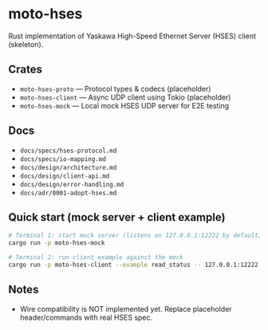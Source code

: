 # moto-hses

Rust implementation of Yaskawa High-Speed Ethernet Server (HSES) client (skeleton).

## Crates

- `moto-hses-proto` — Protocol types & codecs (placeholder)
- `moto-hses-client` — Async UDP client using Tokio (placeholder)
- `moto-hses-mock` — Local mock HSES UDP server for E2E testing

## Docs

- `docs/specs/hses-protocol.md`
- `docs/specs/io-mapping.md`
- `docs/design/architecture.md`
- `docs/design/client-api.md`
- `docs/design/error-handling.md`
- `docs/adr/0001-adopt-hses.md`

## Quick start (mock server + client example)

```bash
# Terminal 1: start mock server (listens on 127.0.0.1:12222 by default)
cargo run -p moto-hses-mock

# Terminal 2: run client example against the mock
cargo run -p moto-hses-client --example read_status -- 127.0.0.1:12222
```

## Notes

- Wire compatibility is NOT implemented yet. Replace placeholder header/commands with real HSES spec.
